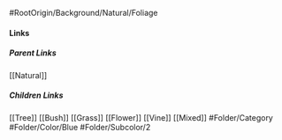 #RootOrigin/Background/Natural/Foliage
#### Links
##### Parent Links
[[Natural]]
##### Children Links
[[Tree]]
[[Bush]]
[[Grass]]
[[Flower]]
[[Vine]]
[[Mixed]]
#Folder/Category
#Folder/Color/Blue
#Folder/Subcolor/2
